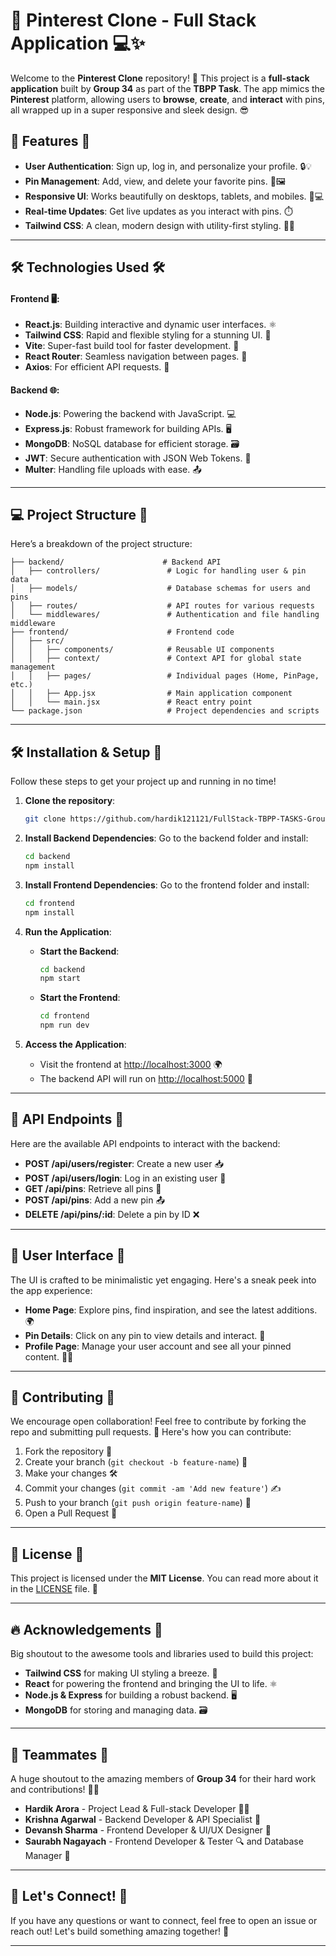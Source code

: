 # 📌 **Pinterest Clone - Full Stack Application** 💻✨

Welcome to the **Pinterest Clone** repository! 🚀 This project is a **full-stack application** built by **Group 34** as part of the **TBPP Task**. The app mimics the **Pinterest** platform, allowing users to **browse**, **create**, and **interact** with pins, all wrapped up in a super responsive and sleek design. 😎

## 🌟 **Features** 🌟

- **User Authentication**: Sign up, log in, and personalize your profile. 🔒💡
- **Pin Management**: Add, view, and delete your favorite pins. 📌🖼
- **Responsive UI**: Works beautifully on desktops, tablets, and mobiles. 📱💻
- **Real-time Updates**: Get live updates as you interact with pins. ⏱️
- **Tailwind CSS**: A clean, modern design with utility-first styling. 🎨✨

---

## 🛠️ **Technologies Used** 🛠️

#### Frontend 🖥️:
- **React.js**: Building interactive and dynamic user interfaces. ⚛️
- **Tailwind CSS**: Rapid and flexible styling for a stunning UI. 🌈
- **Vite**: Super-fast build tool for faster development. 🚀
- **React Router**: Seamless navigation between pages. 🔀
- **Axios**: For efficient API requests. 📡

#### Backend 🌐:
- **Node.js**: Powering the backend with JavaScript. 💻
- **Express.js**: Robust framework for building APIs. 🖥️
- **MongoDB**: NoSQL database for efficient storage. 🗃️
- **JWT**: Secure authentication with JSON Web Tokens. 🔑
- **Multer**: Handling file uploads with ease. 📤

---

## 💻 **Project Structure** 📁

Here’s a breakdown of the project structure:

```
├── backend/                      # Backend API
│   ├── controllers/               # Logic for handling user & pin data
│   ├── models/                    # Database schemas for users and pins
│   ├── routes/                    # API routes for various requests
│   └── middlewares/               # Authentication and file handling middleware
├── frontend/                      # Frontend code
│   ├── src/
│   │   ├── components/            # Reusable UI components
│   │   ├── context/               # Context API for global state management
│   │   ├── pages/                 # Individual pages (Home, PinPage, etc.)
│   │   ├── App.jsx                # Main application component
│   │   └── main.jsx               # React entry point
└── package.json                   # Project dependencies and scripts
```

---

## 🛠️ **Installation & Setup** 🔧

Follow these steps to get your project up and running in no time!

1. **Clone the repository**:
   ```bash
   git clone https://github.com/hardik121121/FullStack-TBPP-TASKS-Group34.git
   ```

2. **Install Backend Dependencies**:
   Go to the backend folder and install:
   ```bash
   cd backend
   npm install
   ```

3. **Install Frontend Dependencies**:
   Go to the frontend folder and install:
   ```bash
   cd frontend
   npm install
   ```

4. **Run the Application**:
   - **Start the Backend**:
     ```bash
     cd backend
     npm start
     ```
   - **Start the Frontend**:
     ```bash
     cd frontend
     npm run dev
     ```

5. **Access the Application**:
   - Visit the frontend at [http://localhost:3000](http://localhost:3000) 🌍
   - The backend API will run on [http://localhost:5000](http://localhost:5000) 🚀

---

## 📡 **API Endpoints** 🔌

Here are the available API endpoints to interact with the backend:

- **POST /api/users/register**: Create a new user 📥
- **POST /api/users/login**: Log in an existing user 🔑
- **GET /api/pins**: Retrieve all pins 📌
- **POST /api/pins**: Add a new pin 📤
- **DELETE /api/pins/:id**: Delete a pin by ID ❌

---

## 🎨 **User Interface** 🌟

The UI is crafted to be minimalistic yet engaging. Here's a sneak peek into the app experience:
- **Home Page**: Explore pins, find inspiration, and see the latest additions. 🌍
- **Pin Details**: Click on any pin to view details and interact. 💬
- **Profile Page**: Manage your user account and see all your pinned content. 🧑‍💻

---

## 🤝 **Contributing** 🌱

We encourage open collaboration! Feel free to contribute by forking the repo and submitting pull requests. 🎉 Here's how you can contribute:

1. Fork the repository 🍴
2. Create your branch (`git checkout -b feature-name`) 🌱
3. Make your changes 🛠
4. Commit your changes (`git commit -am 'Add new feature'`) ✍️
5. Push to your branch (`git push origin feature-name`) 🚀
6. Open a Pull Request 🔄

---

## 📝 **License** 📜

This project is licensed under the **MIT License**. You can read more about it in the [LICENSE](LICENSE) file. 📃

---

## 🔥 **Acknowledgements** 🎉

Big shoutout to the awesome tools and libraries used to build this project:

- **Tailwind CSS** for making UI styling a breeze. 🌈
- **React** for powering the frontend and bringing the UI to life. ⚛️
- **Node.js & Express** for building a robust backend. 🖥️
- **MongoDB** for storing and managing data. 🗃️

---

## 🌟 **Teammates** 👥

A huge shoutout to the amazing members of **Group 34** for their hard work and contributions! 🙌💥

- **Hardik Arora** - Project Lead & Full-stack Developer 🧑‍💻
- **Krishna Agarwal** - Backend Developer & API Specialist 🔧
- **Devansh Sharma** - Frontend Developer & UI/UX Designer 🎨
- **Saurabh Nagayach** - Frontend Developer & Tester 🔍 and Database Manager 💾

---

## 🚀 **Let's Connect!** 📱

If you have any questions or want to connect, feel free to open an issue or reach out! Let's build something amazing together! 🌟

---
